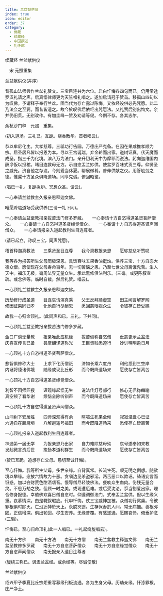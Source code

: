 ```yaml
---
title: 兰盆献供仪
index: true
icon: editor
order: 37
category:
  - 佛藏
  - 续藏经
  - 中国撰述
  - 礼忏部
---
```


续藏经   兰盆献供仪  

　宋 元照重集  

兰盆献供仪(并序)  

昔孤山法师尝作兰盆礼赞文。三宝目连共为六位。启白忏悔各四句而已。仍用常途罗汉礼请之声。后真悟律师更为天竺祖礼唱之。遂加启请冠于赞首。移孤山四句以为叹佛。予谓释子奉行兰盆。固当代为存亡露过陈悔。又依经设供必先咒愿。此二乃法会之至要。而昔皆遗之。故今於叹佛后依经出咒愿法。又礼赞后别出悔文。余并仍旧贯。无别改作。有加圭峰一赞及劝请等偈。今例不存。各其志尔。  

余杭沙门释　元照　重集。  

(初入道场。三礼已。互跪。烧香散华。首者唱云)。  

恭以牟尼化主。大孝慈尊。三祗功行告圆。万德庄严克备。在因在果咸推孝顺为宗。居圣居凡皆以报恩为本。寻以王宫诞瑞。弃金轮而出家。道树证真。伏天魔而成圣。指三千为化境。演八万为法门。亲升忉利天中为摩耶而说法。躬向迦维国内酬净饭以担棺。睹目连救母无方。示自恣盂兰妙供。使盆罗百味式贡三尊。仰贤圣之威光。济自他之存没。今则爰当休夏。聊展微肴。普伸供献之仪。用答劬劳之德。惟冀十方圣众俱降道场。同享克诚。俯回昭鉴。  

(唱已一礼。复跪执炉。冥想众圣。请云)。  

一心奉请兰盆教主久报亲恩释迦文佛。  

唯愿降临道场受我供养(三请一礼下同)。  

一心奉请兰盆至教报亲拔苦法门修多罗藏。　　一心奉请十方自恣得道圣贤菩萨僧众。　　一心奉请十方自恣得道圣贤缘觉僧众。　　一心奉请十方自恣得道圣贤声闻僧众。　　一心奉请报亲入道起教利生目连尊者。  

(请已起立。称叹三宝。同声咒愿)。  

稽首释迦真教法　　三乘贤圣目连尊　　我今禀教报亲恩　　愿轸慈悲听赞叹  

我等各为报答所生父母罔极深恩。具饭百味五果香油挺烛。供养三宝．十方自恣大德众僧。愿使现在父母寿命百年。无一切苦恼之患。乃至七世父母离饿鬼苦。生人天中。福乐无极。徧周法界无量众生。承此熏修俱沾利乐。(三徧。或更陈叙宣疏。或念佛等。临时自裁。然后礼赞。唱云)。  

一心顶礼兰盆教主久报亲恩释迦文佛。  

历劫修行成圣道　　目连哀请演真乘　　父王反拜踊虚空　　田主闻言解罗网　　修因证果同归孝　　化他自行尽酬恩　　愿回慈眼视众生　　令彼存亡皆受赐  

故我一心归命顶礼。(此同声和已。三礼。下并同)。  

一心顶礼兰盆至教报亲拔苦法门修多罗藏。  

金口广谈无量教　　报亲唯此应机缘　　拔苦偏称自恣僧　　垂慈更示兰盆法　　庆喜宣传言已备　　昙摩翻译道弥光　　王臣贵贱悉遵行　　妙训明明逾日月  

一心顶礼十方自恣得道圣贤菩萨僧众。  

悲智俱修称大士　　上求下化历僧祇　　济物长乘六度舟　　利他悉到三空岸　　内证将臻诸佛境　　随缘或现比丘形　　而今既降道场来　　愿使存亡皆离苦  

一心顶礼十方自恣得道圣贤缘觉僧众。  

利智不因师匠授　　谛观缘起悟无生　　说法传灯号部行　　修心无侣称麟喻　　真空顿了看华谢　　烦恼全除听钏声　　而今既降道场来　　愿使存亡皆离苦  

一心顶礼十方自恣得道圣贤声闻僧众。  

山间树下安居胜　　四谛深观得有余　　暄喧生死果全倾　　寂寂涅盘心已证　　六通自在超魔境　　八解逍遥号福田　　而今既降道场来　　愿使存亡皆离苦  

一心顶礼报亲入道起教利生目连尊者。  

神通第一居无学　　为报亲恩乃出家　　自力难除慈母殃　　哀号遂奉如来教　　发起微言资后世　　揄扬孝道利群生　　而今既降道场来　　愿使存亡皆离苦  

(赞已互跪。追想存亡父母。恳切至诚忏悔)。  

至心忏悔。我等所生父母。多世亲缘。自背真常。长流生死。顺无明之倒想。随欲境以攀缘。恣放六情故为十恶。贪嗔边见杀盗邪淫。两舌恶口以欺诬。绮语妄言而诳惑。加以吝财荒色酣酒嗜音。慢辱僧尼轻陵佛法。餐啖众生血肉。伤残无量合灵。不思万劫之殃。但顾一时之美。或现遭厄难。或后受沈沦。忝当割爱出家。理合修身报德。幸值佛欢喜日僧自恣时。仰遵调御法门。式奉盂兰盆供。但以生缘义重。哀慕情深。由是輙叙瑕疵。代申忏悔。仗三宝威神加被。众僧功行冥熏。令彼罪根俱时除灭。亡没迁神於天上。永脱冥途。生存保寿於人间。常无病恼。善根弥固。正信增深。俱出轮回。尽生安养。无缘普覆。有感遂通。愿赐哀怜。俯垂护念(三徧)。  

忏悔已。至心归命顶礼(此一人唱已。一礼起绕旋唱云)。  

南无十方佛　　南无十方法　　南无十方僧　　南无兰盆教主释迦文佛　　南无兰盆至教修多罗藏　　南无十方自恣菩萨僧众　　南无十方自恣缘觉僧众　　南无十方自恣声闻僧众　　南无报亲入道目连尊者  

(旋绕三称已。讽盂兰盆经。或余经等。尽诚便散)  

兰盆献供仪  

绍兴甲子季夏比丘宗炬重写募缘刊板流通。各为生身父母。历劫亲缘。忏涤罪根。庄严净土。  

